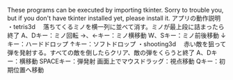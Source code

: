 These programs can be executed by importing tkinter. Sorry to trouble you, but if you don't have tkinter installed yet, please install it.
アプリの動作説明
・tetris3d
　落ちてくるミノを横一列に並べて消す。ミノが最上段に詰まったら終了
  A、Dキー：ミノ回転
  →、←キー：ミノ横移動
  W、Sキー：ミノ前後移動
  ↓キー：ハードドロップ
  ↑キー：ソフトドロップ
・shooting3d
　赤い敵を狙って弾を発射する。すべての敵を倒したらクリア、敵の弾をくらうと終了
  A、Dキー：横移動
  SPACEキー：弾発射
  画面上でマウスドラッグ：視点移動
  Qキー：初期位置へ移動
